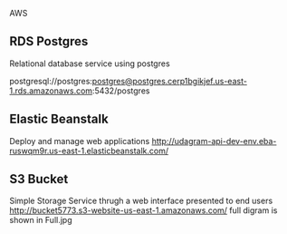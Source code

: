 
AWS
## RDS Postgres
Relational database service using postgres 


postgresql://postgres:postgres@postgres.cerp1bgikjef.us-east-1.rds.amazonaws.com:5432/postgres


## Elastic Beanstalk
Deploy and manage web applications
http://udagram-api-dev-env.eba-ruswqm9r.us-east-1.elasticbeanstalk.com/

## S3 Bucket
Simple Storage Service thrugh a web interface presented to end users 
http://bucket5773.s3-website-us-east-1.amazonaws.com/
full digram is shown in Full.jpg
